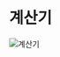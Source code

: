 <h1> 계산기</h1>

![계산기](https://github.com/Sossoh/WebP23/assets/128332587/452222a4-552b-47b2-b2aa-415b13e930cd)
